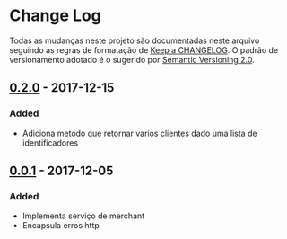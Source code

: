 # Change Log

Todas as mudanças neste projeto são documentadas neste arquivo seguindo as regras de formatação de [Keep a CHANGELOG](http://keepachangelog.com/en/0.3.0/). O padrão de versionamento adotado é o sugerido por [Semantic Versioning 2.0](http://semver.org/).

## [0.2.0](https://github.com/stone-payments/stone-affiliation-python/tree/v0.2.0) - 2017-12-15
### Added
- Adiciona metodo que retornar varios clientes dado uma lista de identificadores

## [0.0.1](https://github.com/stone-payments/stone-affiliation-python/tree/v0.0.1) - 2017-12-05
### Added
- Implementa serviço de merchant
- Encapsula erros http

